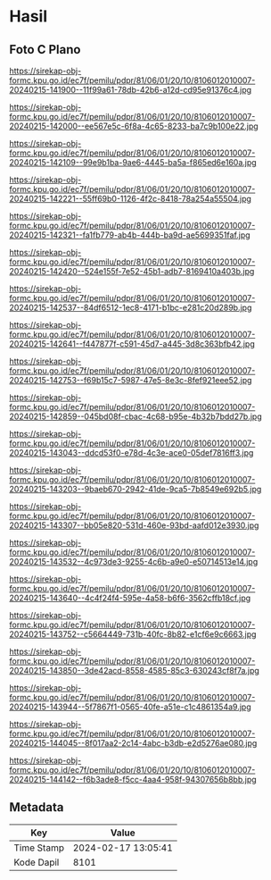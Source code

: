 # Hasil

## Foto C Plano

https://sirekap-obj-formc.kpu.go.id/ec7f/pemilu/pdpr/81/06/01/20/10/8106012010007-20240215-141900--11f99a61-78db-42b6-a12d-cd95e91376c4.jpg

https://sirekap-obj-formc.kpu.go.id/ec7f/pemilu/pdpr/81/06/01/20/10/8106012010007-20240215-142000--ee567e5c-6f8a-4c65-8233-ba7c9b100e22.jpg

https://sirekap-obj-formc.kpu.go.id/ec7f/pemilu/pdpr/81/06/01/20/10/8106012010007-20240215-142109--99e9b1ba-9ae6-4445-ba5a-f865ed6e160a.jpg

https://sirekap-obj-formc.kpu.go.id/ec7f/pemilu/pdpr/81/06/01/20/10/8106012010007-20240215-142221--55ff69b0-1126-4f2c-8418-78a254a55504.jpg

https://sirekap-obj-formc.kpu.go.id/ec7f/pemilu/pdpr/81/06/01/20/10/8106012010007-20240215-142321--fa1fb779-ab4b-444b-ba9d-ae5699351faf.jpg

https://sirekap-obj-formc.kpu.go.id/ec7f/pemilu/pdpr/81/06/01/20/10/8106012010007-20240215-142420--524e155f-7e52-45b1-adb7-8169410a403b.jpg

https://sirekap-obj-formc.kpu.go.id/ec7f/pemilu/pdpr/81/06/01/20/10/8106012010007-20240215-142537--84df6512-1ec8-4171-b1bc-e281c20d289b.jpg

https://sirekap-obj-formc.kpu.go.id/ec7f/pemilu/pdpr/81/06/01/20/10/8106012010007-20240215-142641--f447877f-c591-45d7-a445-3d8c363bfb42.jpg

https://sirekap-obj-formc.kpu.go.id/ec7f/pemilu/pdpr/81/06/01/20/10/8106012010007-20240215-142753--f69b15c7-5987-47e5-8e3c-8fef921eee52.jpg

https://sirekap-obj-formc.kpu.go.id/ec7f/pemilu/pdpr/81/06/01/20/10/8106012010007-20240215-142859--045bd08f-cbac-4c68-b95e-4b32b7bdd27b.jpg

https://sirekap-obj-formc.kpu.go.id/ec7f/pemilu/pdpr/81/06/01/20/10/8106012010007-20240215-143043--ddcd53f0-e78d-4c3e-ace0-05def7816ff3.jpg

https://sirekap-obj-formc.kpu.go.id/ec7f/pemilu/pdpr/81/06/01/20/10/8106012010007-20240215-143203--9baeb670-2942-41de-9ca5-7b8549e692b5.jpg

https://sirekap-obj-formc.kpu.go.id/ec7f/pemilu/pdpr/81/06/01/20/10/8106012010007-20240215-143307--bb05e820-531d-460e-93bd-aafd012e3930.jpg

https://sirekap-obj-formc.kpu.go.id/ec7f/pemilu/pdpr/81/06/01/20/10/8106012010007-20240215-143532--4c973de3-9255-4c6b-a9e0-e50714513e14.jpg

https://sirekap-obj-formc.kpu.go.id/ec7f/pemilu/pdpr/81/06/01/20/10/8106012010007-20240215-143640--4c4f24f4-595e-4a58-b6f6-3562cffb18cf.jpg

https://sirekap-obj-formc.kpu.go.id/ec7f/pemilu/pdpr/81/06/01/20/10/8106012010007-20240215-143752--c5664449-731b-40fc-8b82-e1cf6e9c6663.jpg

https://sirekap-obj-formc.kpu.go.id/ec7f/pemilu/pdpr/81/06/01/20/10/8106012010007-20240215-143850--3de42acd-8558-4585-85c3-630243cf8f7a.jpg

https://sirekap-obj-formc.kpu.go.id/ec7f/pemilu/pdpr/81/06/01/20/10/8106012010007-20240215-143944--5f7867f1-0565-40fe-a51e-c1c4861354a9.jpg

https://sirekap-obj-formc.kpu.go.id/ec7f/pemilu/pdpr/81/06/01/20/10/8106012010007-20240215-144045--8f017aa2-2c14-4abc-b3db-e2d5276ae080.jpg

https://sirekap-obj-formc.kpu.go.id/ec7f/pemilu/pdpr/81/06/01/20/10/8106012010007-20240215-144142--f6b3ade8-f5cc-4aa4-958f-94307656b8bb.jpg


## Metadata

| Key        | Value               |
| ---------- | ------------------- |
| Time Stamp | 2024-02-17 13:05:41 |
| Kode Dapil | 8101                |



